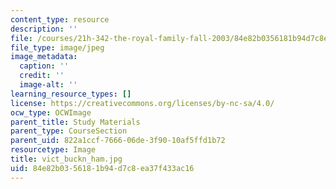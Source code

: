 ```yaml
---
content_type: resource
description: ''
file: /courses/21h-342-the-royal-family-fall-2003/84e82b0356181b94d7c8ea37f433ac16_vict_buckn_ham.jpg
file_type: image/jpeg
image_metadata:
  caption: ''
  credit: ''
  image-alt: ''
learning_resource_types: []
license: https://creativecommons.org/licenses/by-nc-sa/4.0/
ocw_type: OCWImage
parent_title: Study Materials
parent_type: CourseSection
parent_uid: 822a1ccf-7666-06de-3f90-10af5ffd1b72
resourcetype: Image
title: vict_buckn_ham.jpg
uid: 84e82b03-5618-1b94-d7c8-ea37f433ac16
---
```

